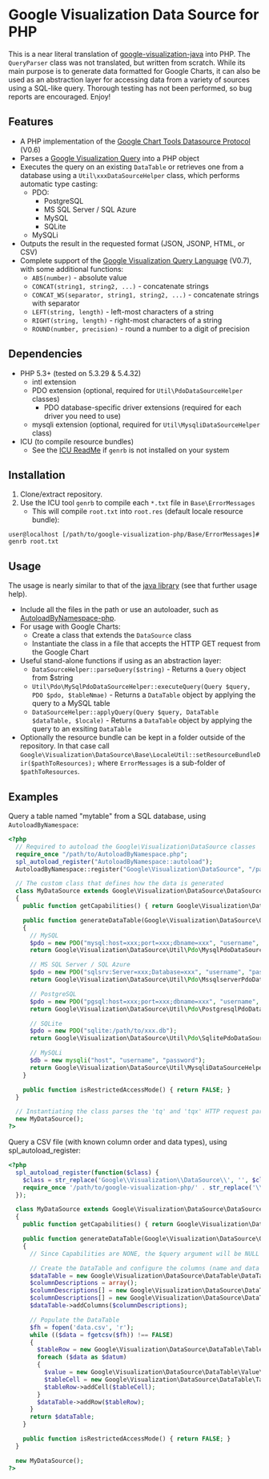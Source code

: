 Google Visualization Data Source for PHP
========================================

This is a near literal translation of [google-visualization-java](https://code.google.com/p/google-visualization-java/source/browse/trunk/src/main/java/com/google/visualization/datasource/) into PHP.
The `QueryParser` class was not translated, but written from scratch.
While its main purpose is to generate data formatted for Google Charts, it can also be used as an abstraction layer for accessing data from a variety of sources using a SQL-like query.
Thorough testing has not been performed, so bug reports are encouraged.  Enjoy!


Features
--------

- A PHP implementation of the [Google Chart Tools Datasource Protocol](https://developers.google.com/chart/interactive/docs/dev/implementing_data_source) (V0.6)
- Parses a [Google Visualization Query](https://developers.google.com/chart/interactive/docs/querylanguage) into a PHP object
- Executes the query on an existing `DataTable` or retrieves one from a database using a `Util\xxxDataSourceHelper` class, which performs automatic type casting:
    - PDO:
        - PostgreSQL
        - MS SQL Server / SQL Azure
        - MySQL
        - SQLite
    - MySQLi
- Outputs the result in the requested format (JSON, JSONP, HTML, or CSV)
- Complete support of the [Google Visualization Query Language](https://developers.google.com/chart/interactive/docs/querylanguage) (V0.7), with some additional functions:
    - `ABS(number)` - absolute value
    - `CONCAT(string1, string2, ...)` - concatenate strings
    - `CONCAT_WS(separator, string1, string2, ...)` - concatenate strings with separator
    - `LEFT(string, length)` - left-most characters of a string
    - `RIGHT(string, length)` - right-most characters of a string
    - `ROUND(number, precision)` - round a number to a digit of precision


Dependencies
------------

- PHP 5.3+ (tested on 5.3.29 &amp; 5.4.32)
    - intl extension
    - PDO extension (optional, required for `Util\PdoDataSourceHelper` classes)
        - PDO database-specific driver extensions (required for each driver you need to use)
    - mysqli extension (optional, required for `Util\MysqliDataSourceHelper` class)
- ICU (to compile resource bundles)
    - See the [ICU ReadMe](http://source.icu-project.org/repos/icu/icu/trunk/readme.html) if `genrb` is not installed on your system


Installation
------------

1. Clone/extract repository.
2. Use the ICU tool `genrb` to compile each `*.txt` file in `Base\ErrorMessages`
    - This will compile `root.txt` into `root.res` (default locale resource bundle):

`user@localhost [/path/to/google-visualization-php/Base/ErrorMessages]# genrb root.txt`


Usage
-----

The usage is nearly similar to that of the [java library](https://developers.google.com/chart/interactive/docs/dev/dsl_about) (see that further usage help).
- Include all the files in the path or use an autoloader, such as [AutoloadByNamespace-php](https://github.com/bggardner/AutoloadByNamespace-php).
- For usage with Google Charts:
    - Create a class that extends the `DataSource` class
    - Instantiate the class in a file that accepts the HTTP GET request from the Google Chart
- Useful stand-alone functions if using as an abstraction layer:
    - `DataSourceHelper::parseQuery($string)` - Returns a `Query` object from $string
    - `Util\Pdo\MySqlPdoDataSourceHelper::executeQuery(Query $query, PDO $pdo, $tableNmae)` - Returns a `DataTable` object by applying the query to a MySQL table 
    - `DataSourceHelper::applyQuery(Query $query, DataTable $dataTable, $locale)` - Returns a `DataTable` object by applying the query to an exsiting `DataTable`
- Optionally the resource bundle can be kept in a folder outside of the repository. In that case call `Google\Visualization\DataSource\Base\LocaleUtil::setResourceBundleDir($pathToResources);` where `ErrorMessages` is a sub-folder of `$pathToResources`.


Examples
--------

Query a table named "mytable" from a SQL database, using `AutoloadByNamespace`:
```php
<?php
  // Required to autoload the Google\Visualization\DataSource classes
  require_once "/path/to/AutoloadByNamespace.php";
  spl_autoload_register("AutoloadByNamespace::autoload");
  AutoloadByNamespace::register("Google\Visualization\DataSource", "/path/to/google-visualization-php");

  // The custom class that defines how the data is generated
  class MyDataSource extends Google\Visualization\DataSource\DataSource
  {
    public function getCapabilities() { return Google\Visualization\DataSource\Capabilities::SQL; }

    public function generateDataTable(Google\Visualization\DataSource\Query\Query $query)
    {
      // MySQL
      $pdo = new PDO("mysql:host=xxx;port=xxx;dbname=xxx", "username", "password");
      return Google\Visualization\DataSource\Util\Pdo\MysqlPdoDataSourceHelper::executeQuery($query, $pdo, "mytable");

      // MS SQL Server / SQL Azure
      $pdo = new PDO("sqlsrv:Server=xxx;Database=xxx", "username", "password");
      return Google\Visualization\DataSource\Util\Pdo\MssqlserverPdoDataSourceHelper::executeQuery($query, $pdo, "mytable");

      // PostgreSQL
      $pdo = new PDO("pgsql:host=xxx;port=xxx;dbname=xxx", "username", "password");
      return Google\Visualization\DataSource\Util\Pdo\PostgresqlPdoDataSourceHelper::executeQuery($query, $pdo, "mytable");

      // SQLite
      $pdo = new PDO("sqlite:/path/to/xxx.db");
      return Google\Visualization\DataSource\Util\Pdo\SqlitePdoDataSourceHelper::executeQuery($query, $pdo, "mytable");

      // MySQLi
      $db = new mysqli("host", "username", "password");
      return Google\Visualization\DataSource\Util\MysqliDataSourceHelper::executeQuery($query, $db, "mytable");
    }

    public function isRestrictedAccessMode() { return FALSE; }
  }

  // Instantiating the class parses the 'tq' and 'tqx' HTTP request parameters and outputs the resulting data
  new MyDataSource();
?>
```
Query a CSV file (with known column order and data types), using spl_autoload_register:
```php
<?php
  spl_autoload_register(function($class) {
    $class = str_replace('Google\\Visualization\\DataSource\\', '', $class);
    require_once '/path/to/google-visualization-php/' . str_replace('\\', DIRECTORY_SEPARATOR, $class) . '.php';
  });

  class MyDataSource extends Google\Visualization\DataSource\DataSource
  {
    public function getCapabilities() { return Google\Visualization\DataSource\Capabilities::NONE; }

    public function generateDataTable(Google\Visualization\DataSource\Query\Query $query = NULL)
    {
      // Since Capabilities are NONE, the $query argument will be NULL as the data will be processed by DataSourceHelper

      // Create the DataTable and configure the columns (name and data type)
      $dataTable = new Google\Visualization\DataSource\DataTable\DataTable();
      $columnDescriptions = array();
      $columnDescriptions[] = new Google\Visualization\DataSource\DataTable\ColumnDescription("x", Google\Visualization\DataSource\DataTable\Value\ValueType::NUMBER, "x");
      $columnDescriptions[] = new Google\Visualization\DataSource\DataTable\ColumnDescription("y", Google\Visualization\DataSource\DataTable\Value\ValueType::NUMBER, "y");
      $dataTable->addColumns($columnDescriptions);

      // Populate the DataTable
      $fh = fopen('data.csv', 'r');
      while (($data = fgetcsv($fh)) !== FALSE)
      {
        $tableRow = new Google\Visualization\DataSource\DataTable\TableRow();
        foreach ($data as $datum)
        {
          $value = new Google\Visualization\DataSource\DataTable\Value\NumberValue($datum);
          $tableCell = new Google\Visualization\DataSource\DataTable\TableCell($value);
          $tableRow->addCell($tableCell);
        }
        $dataTable->addRow($tableRow);
      }
      return $dataTable;
    }

    public function isRestrictedAccessMode() { return FALSE; }
  }

  new MyDataSource();
?>
```
